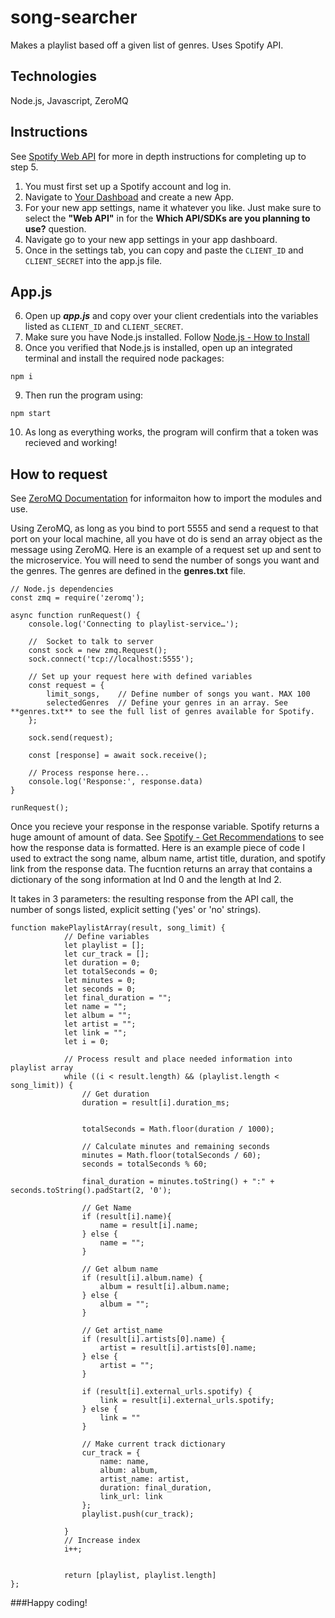# song-searcher
Makes a playlist based off a given list of genres. Uses Spotify API. 

## Technologies
Node.js, Javascript, ZeroMQ

## Instructions
See [Spotify Web API](https://developer.spotify.com/documentation/web-api) for more in depth instructions for completing up to step 5.
1. You must first set up a Spotify account and log in.
2. Navigate to [Your Dashboad](https://developer.spotify.com/dashboard) and create a new App. 
3. For your new app settings, name it whatever you like. Just make sure to select the **"Web API"** in for the **Which API/SDKs are you planning to use?** question.
4. Navigate  go to your new app settings in your app dashboard.
5. Once in the settings tab, you can copy and paste the `CLIENT_ID` and `CLIENT_SECRET` into the app.js file.

## App.js
6. Open up ***app.js*** and copy over your client credentials into the variables listed as `CLIENT_ID` and `CLIENT_SECRET`.
7. Make sure you have Node.js installed. Follow [Node.js - How to Install](https://nodejs.org/en/learn/getting-started/how-to-install-nodejs)
8. Once you verified that Node.js is installed, open up an integrated terminal and install the required node packages: 
```
npm i
```
9. Then run the program using: 
```
npm start
```
10. As long as everything works, the program will confirm that a token was recieved and working!

## How to request
See [ZeroMQ Documentation](https://zeromq.org/get-started/) for informaiton how to import the modules and use.

Using ZeroMQ, as long as you bind to port 5555 and send a request to that port on your local machine, all you have ot do is send an array object as the message using ZeroMQ. Here is an example of a request set up and sent to the microservice. You will need to send the number of songs you want and the genres. The genres are defined in the **genres.txt** file. 

```
// Node.js dependencies
const zmq = require('zeromq');

async function runRequest() {
    console.log('Connecting to playlist-service…');

    //  Socket to talk to server
    const sock = new zmq.Request();
    sock.connect('tcp://localhost:5555');

    // Set up your request here with defined variables
    const request = {
        limit_songs,    // Define number of songs you want. MAX 100
        selectedGenres  // Define your genres in an array. See **genres.txt** to see the full list of genres available for Spotify. 
    };

    sock.send(request);

    const [response] = await sock.receive();

    // Process response here...
    console.log('Response:', response.data)
}

runRequest();
```

Once you recieve your response in the response variable. Spotify returns a huge amount of amount of data. See [Spotify - Get Recommendations](https://developer.spotify.com/documentation/web-api/reference/get-recommendations) to see how the response data is formatted. Here is an example piece of code I used to extract the song name, album name, artist title, duration, and spotify link from the response data. The fucntion returns an array that contains a dictionary of the song information at Ind 0 and the length at Ind 2. 

It takes in 3 parameters: the resulting response from the API call, the number of songs listed, explicit setting ('yes' or 'no' strings).

```
function makePlaylistArray(result, song_limit) {
            // Define variables
            let playlist = [];
            let cur_track = [];
            let duration = 0;
            let totalSeconds = 0;
            let minutes = 0;
            let seconds = 0;
            let final_duration = "";
            let name = "";
            let album = "";
            let artist = "";
            let link = "";
            let i = 0;

            // Process result and place needed information into playlist array
            while ((i < result.length) && (playlist.length < song_limit)) {
                // Get duration
                duration = result[i].duration_ms;
                

                totalSeconds = Math.floor(duration / 1000);

                // Calculate minutes and remaining seconds
                minutes = Math.floor(totalSeconds / 60);
                seconds = totalSeconds % 60;

                final_duration = minutes.toString() + ":" + seconds.toString().padStart(2, '0');

                // Get Name
                if (result[i].name){
                    name = result[i].name;
                } else {
                    name = "";
                }
                
                // Get album name
                if (result[i].album.name) {
                    album = result[i].album.name;
                } else {
                    album = "";
                }

                // Get artist_name 
                if (result[i].artists[0].name) {
                    artist = result[i].artists[0].name;
                } else {
                    artist = "";
                }

                if (result[i].external_urls.spotify) {
                    link = result[i].external_urls.spotify;
                } else {
                    link = ""
                }

                // Make current track dictionary
                cur_track = {
                    name: name,
                    album: album,
                    artist_name: artist,
                    duration: final_duration,
                    link_url: link
                };
                playlist.push(cur_track);
                
            }
            // Increase index
            i++;
            

            return [playlist, playlist.length]
};
```

###Happy coding!